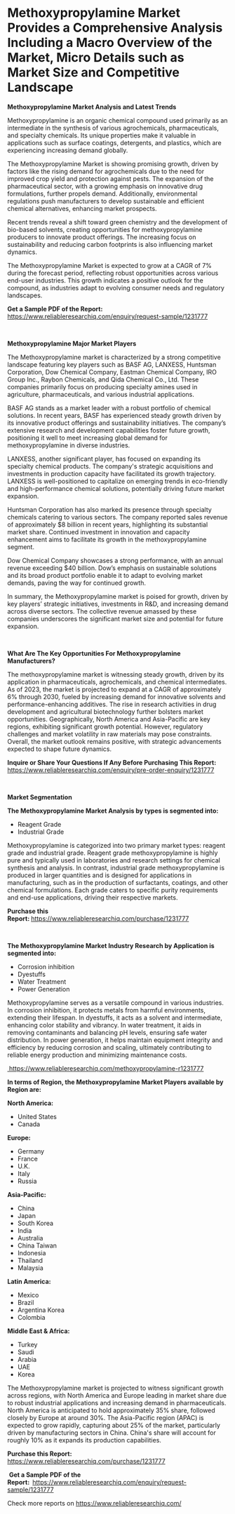 <p><h1>Methoxypropylamine Market Provides a Comprehensive Analysis Including a Macro Overview of the Market, Micro Details such as Market Size and Competitive Landscape</h1></p><p><strong>Methoxypropylamine Market Analysis and Latest Trends</strong></p>
<p><p>Methoxypropylamine is an organic chemical compound used primarily as an intermediate in the synthesis of various agrochemicals, pharmaceuticals, and specialty chemicals. Its unique properties make it valuable in applications such as surface coatings, detergents, and plastics, which are experiencing increasing demand globally.</p><p>The Methoxypropylamine Market is showing promising growth, driven by factors like the rising demand for agrochemicals due to the need for improved crop yield and protection against pests. The expansion of the pharmaceutical sector, with a growing emphasis on innovative drug formulations, further propels demand. Additionally, environmental regulations push manufacturers to develop sustainable and efficient chemical alternatives, enhancing market prospects.</p><p>Recent trends reveal a shift toward green chemistry and the development of bio-based solvents, creating opportunities for methoxypropylamine producers to innovate product offerings. The increasing focus on sustainability and reducing carbon footprints is also influencing market dynamics. </p><p>The Methoxypropylamine Market is expected to grow at a CAGR of 7% during the forecast period, reflecting robust opportunities across various end-user industries. This growth indicates a positive outlook for the compound, as industries adapt to evolving consumer needs and regulatory landscapes.</p></p>
<p><strong>Get a Sample PDF of the Report:&nbsp;</strong> <a href="https://www.reliableresearchiq.com/enquiry/request-sample/1231777?utm_campaign=3461&utm_medium=2&utm_source=Github&utm_content=ia&utm_term=02042025&utm_id=methoxypropylamine">https://www.reliableresearchiq.com/enquiry/request-sample/1231777</a></p>
<p>&nbsp;</p>
<p><strong>Methoxypropylamine Major Market Players</strong></p>
<p><p>The Methoxypropylamine market is characterized by a strong competitive landscape featuring key players such as BASF AG, LANXESS, Huntsman Corporation, Dow Chemical Company, Eastman Chemical Company, IRO Group Inc., Raybon Chemicals, and Qida Chemical Co., Ltd. These companies primarily focus on producing specialty amines used in agriculture, pharmaceuticals, and various industrial applications.</p><p>BASF AG stands as a market leader with a robust portfolio of chemical solutions. In recent years, BASF has experienced steady growth driven by its innovative product offerings and sustainability initiatives. The company’s extensive research and development capabilities foster future growth, positioning it well to meet increasing global demand for methoxypropylamine in diverse industries.</p><p>LANXESS, another significant player, has focused on expanding its specialty chemical products. The company's strategic acquisitions and investments in production capacity have facilitated its growth trajectory. LANXESS is well-positioned to capitalize on emerging trends in eco-friendly and high-performance chemical solutions, potentially driving future market expansion.</p><p>Huntsman Corporation has also marked its presence through specialty chemicals catering to various sectors. The company reported sales revenue of approximately $8 billion in recent years, highlighting its substantial market share. Continued investment in innovation and capacity enhancement aims to facilitate its growth in the methoxypropylamine segment.</p><p>Dow Chemical Company showcases a strong performance, with an annual revenue exceeding $40 billion. Dow’s emphasis on sustainable solutions and its broad product portfolio enable it to adapt to evolving market demands, paving the way for continued growth.</p><p>In summary, the Methoxypropylamine market is poised for growth, driven by key players’ strategic initiatives, investments in R&D, and increasing demand across diverse sectors. The collective revenue amassed by these companies underscores the significant market size and potential for future expansion.</p></p>
<p>&nbsp;</p>
<p><strong>What Are The Key Opportunities For Methoxypropylamine Manufacturers?</strong></p>
<p><p>The methoxypropylamine market is witnessing steady growth, driven by its application in pharmaceuticals, agrochemicals, and chemical intermediates. As of 2023, the market is projected to expand at a CAGR of approximately 6% through 2030, fueled by increasing demand for innovative solvents and performance-enhancing additives. The rise in research activities in drug development and agricultural biotechnology further bolsters market opportunities. Geographically, North America and Asia-Pacific are key regions, exhibiting significant growth potential. However, regulatory challenges and market volatility in raw materials may pose constraints. Overall, the market outlook remains positive, with strategic advancements expected to shape future dynamics.</p></p>
<p><strong>Inquire or Share Your Questions If Any Before Purchasing This Report:</strong> <a href="https://www.reliableresearchiq.com/enquiry/pre-order-enquiry/1231777?utm_campaign=3461&utm_medium=2&utm_source=Github&utm_content=ia&utm_term=02042025&utm_id=methoxypropylamine">https://www.reliableresearchiq.com/enquiry/pre-order-enquiry/1231777</a></p>
<p>&nbsp;</p>
<p><strong>Market Segmentation</strong></p>
<p><strong>The Methoxypropylamine Market Analysis by types is segmented into:</strong></p>
<p><ul><li>Reagent Grade</li><li>Industrial Grade</li></ul></p>
<p><p>Methoxypropylamine is categorized into two primary market types: reagent grade and industrial grade. Reagent grade methoxypropylamine is highly pure and typically used in laboratories and research settings for chemical synthesis and analysis. In contrast, industrial grade methoxypropylamine is produced in larger quantities and is designed for applications in manufacturing, such as in the production of surfactants, coatings, and other chemical formulations. Each grade caters to specific purity requirements and end-use applications, driving their respective markets.</p></p>
<p><strong>Purchase this Report:&nbsp;</strong><a href="https://www.reliableresearchiq.com/purchase/1231777?utm_campaign=3461&utm_medium=2&utm_source=Github&utm_content=ia&utm_term=02042025&utm_id=methoxypropylamine">https://www.reliableresearchiq.com/purchase/1231777</a></p>
<p>&nbsp;</p>
<p><strong>The Methoxypropylamine Market Industry Research by Application is segmented into:</strong></p>
<p><ul><li>Corrosion inhibition</li><li>Dyestuffs</li><li>Water Treatment</li><li>Power Generation</li></ul></p>
<p><p>Methoxypropylamine serves as a versatile compound in various industries. In corrosion inhibition, it protects metals from harmful environments, extending their lifespan. In dyestuffs, it acts as a solvent and intermediate, enhancing color stability and vibrancy. In water treatment, it aids in removing contaminants and balancing pH levels, ensuring safe water distribution. In power generation, it helps maintain equipment integrity and efficiency by reducing corrosion and scaling, ultimately contributing to reliable energy production and minimizing maintenance costs.</p></p>
<p><a href="https://www.reliableresearchiq.com/methoxypropylamine-r1231777?utm_campaign=3461&utm_medium=2&utm_source=Github&utm_content=ia&utm_term=02042025&utm_id=methoxypropylamine">&nbsp;https://www.reliableresearchiq.com/methoxypropylamine-r1231777</a></p>
<p><strong>In terms of Region, the Methoxypropylamine Market Players available by Region are:</strong></p>
<p>
    <p> <strong> North America: </strong>
        <ul>
            <li>United States</li>
            <li>Canada</li>
        </ul>
        </p> 
    <p> <strong> Europe: </strong>
        <ul>
            <li>Germany</li>
            <li>France</li>
            <li>U.K.</li>
            <li>Italy</li>
            <li>Russia</li>
        </ul>
        </p> 
    <p> <strong> Asia-Pacific: </strong>
        <ul>
            <li>China</li>
            <li>Japan</li>
            <li>South Korea</li>
            <li>India</li>
            <li>Australia</li>
            <li>China Taiwan</li>
            <li>Indonesia</li>
            <li>Thailand</li>
            <li>Malaysia</li>
        </ul>
        </p> 
    <p> <strong> Latin America: </strong>
        <ul>
            <li>Mexico</li>
            <li>Brazil</li>
            <li>Argentina Korea</li>
            <li>Colombia</li>
        </ul>
        </p> 
    <p> <strong> Middle East & Africa: </strong>
        <ul>
            <li>Turkey</li>
            <li>Saudi</li>
            <li>Arabia</li>
            <li>UAE</li>
            <li>Korea</li>
        </ul>
    </p>
    </p>
<p><p>The Methoxypropylamine market is projected to witness significant growth across regions, with North America and Europe leading in market share due to robust industrial applications and increasing demand in pharmaceuticals. North America is anticipated to hold approximately 35% share, followed closely by Europe at around 30%. The Asia-Pacific region (APAC) is expected to grow rapidly, capturing about 25% of the market, particularly driven by manufacturing sectors in China. China's share will account for roughly 10% as it expands its production capabilities.</p></p>
<p><strong>Purchase this Report: </strong><a href="https://www.reliableresearchiq.com/purchase/1231777?utm_campaign=3461&utm_medium=2&utm_source=Github&utm_content=ia&utm_term=02042025&utm_id=methoxypropylamine">https://www.reliableresearchiq.com/purchase/1231777</a></p>
<p>&nbsp;<strong>Get a Sample PDF of the Report:&nbsp;&nbsp;</strong><a href="https://www.reliableresearchiq.com/enquiry/request-sample/1231777?utm_campaign=3461&utm_medium=2&utm_source=Github&utm_content=ia&utm_term=02042025&utm_id=methoxypropylamine">https://www.reliableresearchiq.com/enquiry/request-sample/1231777</a></p>
<p><strong></strong></p>
<p>Check more reports on <a href="https://www.reliableresearchiq.com/?utm_campaign=3461&utm_medium=2&utm_source=Github&utm_content=ia&utm_term=02042025&utm_id=methoxypropylamine">https://www.reliableresearchiq.com/</a></p>